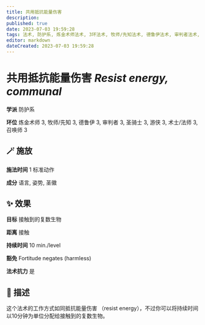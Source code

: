 ```yaml
---
title: 共用抵抗能量伤害
description: 
published: true
date: 2023-07-03 19:59:28
tags: 法术, 防护系, 炼金术师法术, 3环法术, 牧师/先知法术, 德鲁伊法术, 审判者法术, 圣骑士法术, 游侠法术, 术士/法师法术, 召唤师法术
editor: markdown
dateCreated: 2023-07-03 19:59:28
---
```


# **共用抵抗能量伤害** *Resist energy, communal*

**学派** 防护系 

**环位** 炼金术师 3, 牧师/先知 3, 德鲁伊 3, 审判者 3, 圣骑士 3, 游侠 3, 术士/法师 3, 召唤师 3

## 🪄 施放

**施法时间** 1 标准动作

**成分** 语言, 姿势, 圣徽

## ✨ 效果 

**目标** 接触到的复数生物 

**距离** 接触  

**持续时间** 10 min./level 

**豁免** Fortitude negates (harmless)

**法术抗力** 是

## 📖 描述

这个法术的工作方式如同抵抗能量伤害 （resist energy），不过你可以将持续时间以10分钟为单位分配给接触到的复数生物。
    